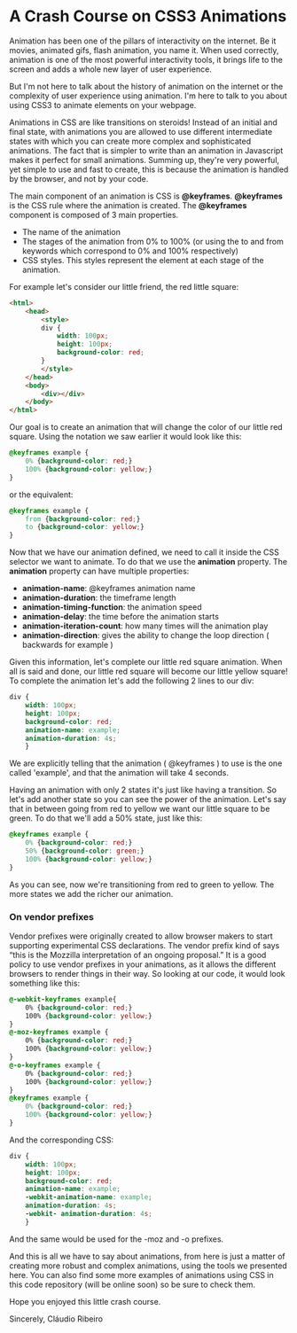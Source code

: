 # A Crash Course on CSS3 Animations

Animation has been one of the pillars of interactivity on the internet. Be it movies, animated gifs, flash animation, you name it. When used correctly, animation is one of the most powerful interactivity tools, it brings life to the screen and adds a whole new layer of user experience.

But I'm not here to talk about the history of animation on the internet or the complexity of user experience using animation. I'm here to talk to you about using CSS3 to animate elements on your webpage.

Animations in CSS are like transitions on steroids! Instead of an initial and final state, with animations you are allowed to use different intermediate states with which you can create more complex and sophisticated animations.
The fact that is simpler to write than an animation in Javascript makes it perfect for small animations. Summing up, they're very powerful, yet simple to use and fast to create, this is because the animation is handled by the browser, 
and not by your code.

The main component of an animation is CSS is **@keyframes**. **@keyframes** is the CSS rule where the animation is created. The **@keyframes** component is composed of 3 main properties.

* The name of the animation
* The stages of the animation from 0% to 100% (or using the to and from keywords which correspond to 0% and 100% respectively)
* CSS styles. This styles represent the element at each stage of the animation.
	
For example let's consider our little friend, the red little square:

```html
<html>
    <head>
        <style> 
        div {
            width: 100px;
            height: 100px;
            background-color: red;
        }
        </style>
    </head>
    <body>
        <div></div>
    </body>
</html>
```

Our goal is to create an animation that will change the color of our little red square. Using the notation we saw earlier it would look like this:

```css
@keyframes example {
    0% {background-color: red;}
    100% {background-color: yellow;}
}
```
or the equivalent:

```css
@keyframes example {
    from {background-color: red;}
    to {background-color: yellow;}
}
```

Now that we have our animation defined, we need to call it inside the CSS selector we want to animate. To do that we use the **animation** property. The **animation** property can have multiple properties:

* **animation-name**: @keyframes animation name
* **animation-duration**: the timeframe length
* **animation-timing-function**: the animation speed
* **animation-delay**: the time before the animation starts
* **animation-iteration-count**: how many times will the animation play
* **animation-direction**: gives the ability to change the loop direction ( backwards for example )
	
Given this information, let's complete our little red square animation. When all is said and done, our little red square will become our little yellow square! 
To complete the animation let's add the following 2 lines to our div:

```css
div {
    width: 100px;
    height: 100px;
    background-color: red;
    animation-name: example;
    animation-duration: 4s;
    }
```
	
We are explicitly telling that the animation ( @keyframes ) to use is the one called 'example', and that the animation will take 4 seconds.

Having an animation with only 2 states it's just like having a transition. So let's add another state so you can see the power of the animation. 
Let's say that in between going from red to yellow we want our little square to be green. To do that we'll add a 50% state, just like this:

```css
@keyframes example {
    0% {background-color: red;}
    50% {background-color: green;}
    100% {background-color: yellow;}
}
```

As you can see, now we're transitioning from red to green to yellow. The more states we add the richer our animation.

### On vendor prefixes
Vendor prefixes were originally created to allow browser makers to start supporting experimental CSS declarations. The vendor prefix kind of says “this is the Mozzilla interpretation of an ongoing proposal.”
It is a good policy to use vendor prefixes in your animations, as it allows the different browsers to render things in their way. So looking at our code, it would look something like this:

```css
@-webkit-keyframes example{
    0% {background-color: red;}
    100% {background-color: yellow;}
}
@-moz-keyframes example {
    0% {background-color: red;}
    100% {background-color: yellow;}
}
@-o-keyframes example {
    0% {background-color: red;}
    100% {background-color: yellow;}
}
@keyframes example {
    0% {background-color: red;}
    100% {background-color: yellow;}
}
```
And the corresponding CSS:

```css
div {
    width: 100px;
    height: 100px;
    background-color: red;
    animation-name: example;
    -webkit-animation-name: example;
    animation-duration: 4s;
    -webkit- animation-duration: 4s;
    }
```
And the same would be used for the -moz and -o prefixes.

And this is all we have to say about animations, from here is just a matter of creating more robust and complex animations, using the tools we presented here. You can also find some more examples of animations using CSS in this code repository (will be online soon) so be sure to check them.

Hope you enjoyed this little crash course.

Sincerely,
Cláudio Ribeiro

